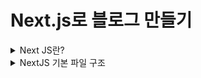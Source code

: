 # Next.js로 블로그 만들기

<details>
<summary>Next JS란?</summary>

### Next JS란?
- React의 SSR(Server Side Rendering)을 쉽게 구현할 수 있게 도와 주는 간단한 프레임워크이다.
- 리액트로 개발할 때 SPA(Single Page Application)을 이용하면 CSR(Client Side Rendering)을 하기 때문에 좋은 점도 있지만 단점도 있는데 그 부분이 바로 검색엔진 최적화(SEO) 부분이다.
- CSR을 하면 첫 페이지에서 빈 html을 가져와 js 파일을 해석하여 화면을 구성하기 때문에 포털 검색에 거의 노출 될 일이 없다.
- 하지만 Next.js에서는 Pre-Rendering을 통해 페이지를 미리 렌더링 하여 완성된 HTML을 가져오기 때문에 사용자와 검색 엔진 크롤러에게 바로 렌더링 된 페이지를 전달할 수 있게 된다.
- 리액트에서도 SSR을 지원하면서 이를 구현하기에 굉장히 복잡하기 때문에 Next.js를 통해 이 문제를 해결해주게 된다.

![Alt text](image.png)

#### Server Side Rendering
- 클라이언트 대신 서버에서 페이지를 준비하는 원리이다.
- 원래 리액트에서는 클라이언트 사이드 렌더링하기 때문에 서버에 영향을 미치지 않고, 서버에서 클라이언트로 응답해서 보낸 html도 거의 비어있다.
  - 이러한 방식은 서버에서 데이터를 가져올 때 지연 시간 발생으로 UX 측면에서 좋지 않을 수 있다.
  - 검색 엔진에 검색 시 웹크롤링이 동작할 때 내용을 제대로 가져와 읽을 수 없기에 검색엔진 최적화에 문제가 된다.
- Next.js에서는 서버 사이드 렌더링을 이용하므로 사용자와 검색 엔진 크롤러에게 바로 렌더링 된 페이지를 전달 할 수 있어서 검색엔진 최적화에 좋은 영향을 준다.

#### 설치 방법
```bash
# npm
npx create-next-app@latest

# yarn
yarn create next-app
```

</details>

<details>
<summary>NextJS 기본 파일 구조</summary>


</details>